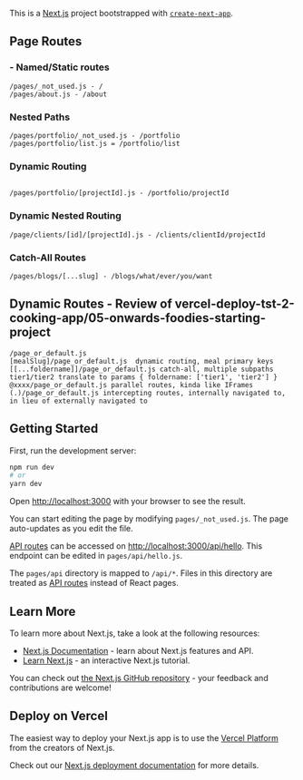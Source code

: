 This is a [Next.js](https://nextjs.org/) project bootstrapped with [`create-next-app`](https://github.com/vercel/next.js/tree/canary/packages/create-next-app).

## Page Routes
### - Named/Static routes
```aiignore
/pages/_not_used.js - /
/pages/about.js - /about
```
### Nested Paths
```aiignore
/pages/portfolio/_not_used.js - /portfolio
/pages/portfolio/list.js = /portfolio/list
```
### Dynamic Routing
```aiignore

/pages/portfolio/[projectId].js - /portfolio/projectId
```
### Dynamic Nested Routing
```aiignore
/page/clients/[id]/[projectId].js - /clients/clientId/projectId
```
### Catch-All Routes
```aiignore
/pages/blogs/[...slug] - /blogs/what/ever/you/want
```
## Dynamic Routes - Review of vercel-deploy-tst-2-cooking-app/05-onwards-foodies-starting-project

```
/page_or_default.js
[mealSlug]/page_or_default.js  dynamic routing, meal primary keys
[[...foldername]]/page_or_default.js catch-all, multiple subpaths tier1/tier2 translate to params { foldername: ['tier1', 'tier2'] }
@xxxx/page_or_default.js parallel routes, kinda like IFrames
(.)/page_or_default.js intercepting routes, internally navigated to, in lieu of externally navigated to
```
## Getting Started

First, run the development server:

```bash
npm run dev
# or
yarn dev
```

Open [http://localhost:3000](http://localhost:3000) with your browser to see the result.

You can start editing the page by modifying `pages/_not_used.js`. The page auto-updates as you edit the file.

[API routes](https://nextjs.org/docs/api-routes/introduction) can be accessed on [http://localhost:3000/api/hello](http://localhost:3000/api/hello). This endpoint can be edited in `pages/api/hello.js`.

The `pages/api` directory is mapped to `/api/*`. Files in this directory are treated as [API routes](https://nextjs.org/docs/api-routes/introduction) instead of React pages.

## Learn More

To learn more about Next.js, take a look at the following resources:

- [Next.js Documentation](https://nextjs.org/docs) - learn about Next.js features and API.
- [Learn Next.js](https://nextjs.org/learn) - an interactive Next.js tutorial.

You can check out [the Next.js GitHub repository](https://github.com/vercel/next.js/) - your feedback and contributions are welcome!

## Deploy on Vercel

The easiest way to deploy your Next.js app is to use the [Vercel Platform](https://vercel.com/new?utm_medium=default-template&filter=next.js&utm_source=create-next-app&utm_campaign=create-next-app-readme) from the creators of Next.js.

Check out our [Next.js deployment documentation](https://nextjs.org/docs/deployment) for more details.
